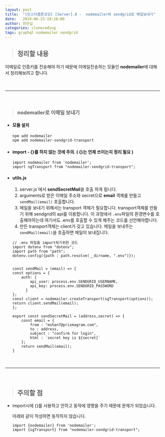 ```yaml
---
layout: post
title:  "[인스타클론코딩] [Server].8 -  nodemailer와 sendgrid로 메일보내기"
date:   2019-06-23-19:28:00
author: 한만섭
categories: clonecoding
tags: graphql nodemailer sendgrid 
---
```


> ## 정리할 내용

  이메일로 인증키를 전송해야 하기 때문에 이메일전송하는 모듈인 **nodemailer**에 대해서 정리해보려고 합니다. 
  
　  

***

　  
> ### nodemailer로 이메일 보내기 

  * #### 모듈 설치 
    
    ```
    npm add nodemailer
    npm add nodemailer-sendgrid-transport
    ```

  * #### import - {}를 하지 않는 것에 주의. ( {}는 언제 쓰이는지 정리 필요 )  
  
    ```
    import nodemailer from 'nodemailer';
    import sgTransport from "nodemailer-sendgrid-transport";
    ```
    
  * #### utils.js
    
    1. server.js`에서 **sendSecretMail**을 호출 하게 됩니다.
    2. arguments로 받은 이메일 주소와 secret으로 **email** 객체를 만들고 `sendMail(email)` 호출합니다.    
    3. 메일을 보내기 위해서는 transport 객체가 필요합니다. transport객체를 만들기 위해 sendgrid의 api를 이용합니다. 이 과정에서 `.env`파일의 
    환경변수를 호출해야하는데 여기서도 .env를 호출할 수 있게 해주는 코드를 선언해야합니다.  
    4. 만든 transport객체는 client가 갖고 있습니다. 메일을 보내주는 `sendMail(email)`을 호출하면 메일이 보내집니다.   
    
    
    ```
    // .env 파일을 import하기위한 코드 
    import dotenv from "dotenv";
    import path from "path";
    dotenv.config({path : path.resolve(__dirname, ".env")}); 
    
    
    const sendMail = (email) => {
    const options = {
        auth: {
            api_user: process.env.SENDGRID_USERNAME,
            api_key: process.env.SENDGRID_PASSWORD
          }
    };
    const client = nodemailer.createTransport(sgTransport(options));
    return client.sendMail(email);
    };

    export const sendSecretMail = (address,secret) => {
        const email = {
            from : "mshan7@prismagram.com",
            to : address,
            subject : "confirm for login",
            html : `secret key is ${secret}`
        };
        return sendMail(email);
    }
    ```
　  

 ***
　  

> ## 주의할 점 
  
  * import시에 {}를 사용하고 안하고 동작에 영향을 주기 때문에 문제가 되었습니다.  
    
    아래와 같이 작성하면 동작하지 않습니다. 
      ```
      import {nodemailer} from 'nodemailer';
      import {sgTransport} from "nodemailer-sendgrid-transport";
      ```
